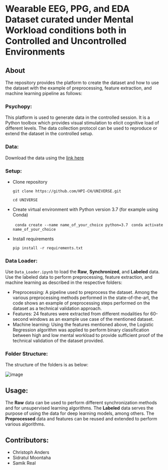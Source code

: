 # Wearable EEG, PPG, and EDA Dataset curated under Mental Workload conditions both in Controlled and Uncontrolled Environments
## About
The repository provides the platform to create the dataset and how to use the dataset with the example of preprocessing, feature extraction, and machine learning pipeline as follows:
### Psychopy: 
This platform is used to generate data in the controlled session. It is a Python toolbox which provides visual stimulation to elicit cognitive load of different levels. The data collection protocol can be used to reproduce or extend the dataset in the controlled setup.
### Data:
Download the data using the [link here](10.5281/zenodo.10371068)
### Setup:
- Clone repository
  
  `git clone https://github.com/HPI-CH/UNIVERSE.git`
  
   `cd UNIVERSE `  
- Create virtual environment with Python version 3.7 (for example using Conda)
  
  ` conda create --name name_of_your_choice python=3.7`
  ` conda activate name_of_your_choice`
  
- Install requirements
  
  `pip install -r requirements.txt`
  
### Data Loader:
Use `Data_Loader.ipynb` to load the **Raw**, **Synchronized**, and **Labeled** data.  Use the labeled data to perform preprocessing, feature extraction, and machine learning as described in the respective folders:
- Preprocessing: A pipeline used to preprocess the dataset. Among the various preprocessing methods performed in the state-of-the-art, the code shows an example of preprocessing steps performed on the dataset as a technical validation approach.  
- Features: 24 features were extracted from different modalities for 60-second windows as an example use case of the mentioned dataset.
- Machine learning: Using the features mentioned above, the Logistic Regression algorithm was applied to perform binary classification between high and low mental workload to provide sufficient proof of the technical validation of the dataset provided.

### Folder Structure:
The structure of the folders is as below:

![image](https://github.com/user-attachments/assets/db2f4861-f45c-4f4a-aec7-047251842e0c)

  
## Usage:
The **Raw** data can be used to perform different synchronization methods and for unsupervised learning algorithms. The **Labeled** data serves the purpose of using the data for deep learning models, among others. The **Preprocessed** data and features can be reused and extended to perform various algorithms. 

## Contributors:
- Christoph Anders
- Sidratul Moontaha
- Samik Real
